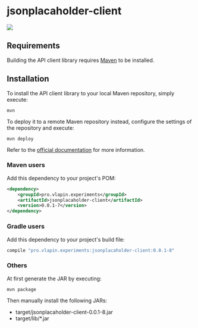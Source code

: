 # jsonplacaholder-client
[![](https://jitpack.io/v/Vyacheslav-Lapin/jsonplacaholder-client.svg)](https://jitpack.io/#Vyacheslav-Lapin/jsonplacaholder-client)
## Requirements

Building the API client library requires [Maven](https://maven.apache.org/) to be installed.

## Installation

To install the API client library to your local Maven repository, simply execute:

```shell
mvn
```

To deploy it to a remote Maven repository instead, configure the settings of the repository and execute:

```shell
mvn deploy
```

Refer to the [official documentation](https://maven.apache.org/plugins/maven-deploy-plugin/usage.html) for more information.

### Maven users

Add this dependency to your project's POM:

```xml
<dependency>
    <groupId>pro.vlapin.experiments</groupId>
    <artifactId>jsonplacaholder-client</artifactId>
    <version>0.0.1-7</version>
</dependency>
```

### Gradle users

Add this dependency to your project's build file:

```groovy
compile "pro.vlapin.experiments:jsonplacaholder-client:0.0.1-8"
```

### Others

At first generate the JAR by executing:
```shell
mvn package
```

Then manually install the following JARs:

* target/jsonplacaholder-client-0.0.1-8.jar
* target/lib/*.jar
